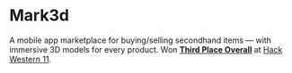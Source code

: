 # Mark3d
A mobile app marketplace for buying/selling secondhand items — with immersive 3D models for every product. Won [**Third Place Overall**](https://dorahacks.io/buidl/20367) at [Hack Western 11](https://dorahacks.io/hackathon/hackwestern-11/buidl).
